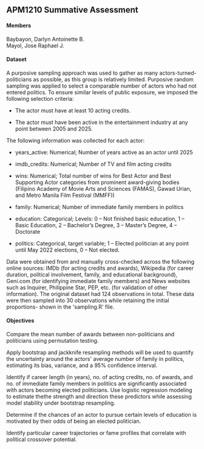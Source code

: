 ## APM1210 Summative Assessment

#### Members 
Baybayon, Darlyn Antoinette B. \
Mayol, Jose Raphael J. 

#### Dataset 
A purposive sampling approach was used to gather as many actors-turned-politicians as possible, as this group is relatively limited. Purposive random sampling was applied to select a comparable number of actors who had not entered politics. To ensure similar levels of public exposure, we imposed the following selection criteria: 

- The actor must have at least 10 acting credits. 

- The actor must have been active in the entertainment industry at any point between 2005 and 2025. 

The following information was collected for each actor: 

- years_active: Numerical; Number of years active as an actor until 2025 

- imdb_credits: Numerical; Number of TV and film acting credits 

- wins: Numerical; Total number of wins for Best Actor and Best Supporting Actor categories from prominent award-giving bodies (Filipino Academy of Movie Arts and Sciences (FAMAS), Gawad Urian, and Metro Manila Film Festival (MMFF)) 

- family: Numerical; Number of immediate family members in politics 

- education: Categorical; Levels: 0 – Not finished basic education, 1 – Basic Education, 2 – Bachelor’s Degree, 3 – Master’s Degree, 4 – Doctorate 

- politics: Categorical, target variable; 1 – Elected politician at any point until May 2022 elections, 0 – Not elected. 

Data were obtained from and manually cross-checked across the following online sources: IMDb (for acting credits and awards), Wikipedia (for career duration, political involvement, family, and educational background), Geni.com (for identifying immediate family members) and News websites such as Inquirer, Philippine Star, PEP, etc. (for validation of other information). The original dataset had 124 observations in total. These data were then sampled into 30 observations while retaining the initial proportions- shown in the 'sampling.R' file.



#### Objectives

Compare the mean number of awards between non-politicians and politicians using permutation testing.

Apply bootstrap and jackknife resampling methods will be used to quantify the uncertainty around the actors' average number of family in politics, estimating its bias, variance, and a 95% confidence interval.

Identify if career length (in years), no. of acting credits, no. of awards, and no. of immediate family members in politiics are significantly associated with actors becoming elected politicians. Use logistic regression modeling to estimate thethe strength and direction these predictors while assessing model stability under bootstrap resampling.

Determine if the chances of an actor to pursue certain levels of education is motivated by their odds of being an elected politician. 

Identify particular career trajectories or fame profiles that correlate with political crossover potential.









